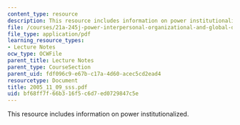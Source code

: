 ```yaml
---
content_type: resource
description: This resource includes information on power institutionalized.
file: /courses/21a-245j-power-interpersonal-organizational-and-global-dimensions-fall-2005/bf68ff7f66b316f5c6d7ed0729847c5e_2005_11_09_sss.pdf
file_type: application/pdf
learning_resource_types:
- Lecture Notes
ocw_type: OCWFile
parent_title: Lecture Notes
parent_type: CourseSection
parent_uid: fdf096c9-e67b-c17a-4d60-acec5cd2ead4
resourcetype: Document
title: 2005_11_09_sss.pdf
uid: bf68ff7f-66b3-16f5-c6d7-ed0729847c5e
---
```

This resource includes information on power institutionalized.


